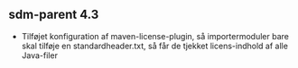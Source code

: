 ## sdm-parent 4.3
*  Tilføjet konfiguration af maven-license-plugin, så importermoduler bare skal tilføje en
   standardheader.txt, så får de tjekket licens-indhold af alle Java-filer

